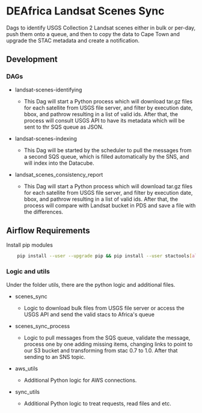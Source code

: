 # DEAfrica Landsat Scenes Sync
Dags to identify USGS Collection 2 Landsat scenes either in bulk or per-day, push them onto a queue, and then
to copy the data to Cape Town and upgrade the STAC metadata and create a notification.

## Development

### DAGs
- landsat-scenes-identifying
  * This Dag will start a Python process which will download tar.gz files for each satellite from USGS
    file server, and filter by execution date, bbox, and pathrow resulting in a list of valid ids. After that,
    the process will consult USGS API to have its metadata which will be sent to thr SQS queue as JSON.

- landsat-scenes-indexing
  * This Dag will be started by the scheduler to pull the messages from a second SQS queue, which is
    filled automatically by the SNS, and will index into the Datacube.

- landsat_scenes_consistency_report
  * This Dag will start a Python process which will download tar.gz files for each satellite from USGS
    file server, and filter by execution date, bbox, and pathrow resulting in a list of valid ids. After that,
    the process will compare with Landsat bucket in PDS and save a file with the differences.



## Airflow Requirements

Install pip modules

```bash
    pip install --user --upgrade pip && pip install --user stactools[all] pystac rasterio
```

### Logic and utils
Under the folder utils, there are the python logic and additional files.

- scenes_sync
    * Logic to download bulk files from USGS file server or access the USGS API and send the valid stacs to Africa's queue

- scenes_sync_process
    * Logic to pull messages from the SQS queue, validate the message, process one by one adding missing items,
      changing links to point to our S3 bucket and transforming from stac 0.7 to 1.0.
      After that sending to an SNS topic.

- aws_utils
    * Additional Python logic for AWS connections.

- sync_utils
    * Additional Python logic to treat requests, read files and etc.
